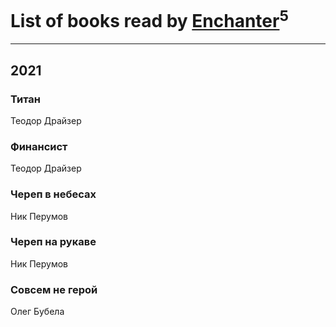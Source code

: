 # List of books read by [Enchanter](https://plus.google.com/u/0/100275284640928997494/)<sup>5</sup>
---

## 2021

### Титан
Теодор Драйзер


### Финансист
Теодор Драйзер


### Череп в небесах
Ник Перумов


### Череп на рукаве
Ник Перумов


### Совсем не герой
Олег Бубела



